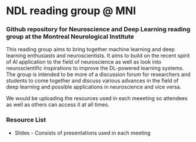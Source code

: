 # NDL reading group @ MNI
### Github repository for Neuroscience and Deep Learning reading group at the Montreal Neurological Institute

This reading group aims to bring together machine learning and deep learning enthusiasts and neuroscientists. It aims to build on the recent spirit of AI application to the field of neuroscience as well as look into neuroscientific inspirations to improve the DL-powered learning systems. The group is intended to be more of a discussion forum for researchers and students to come together and discuss various advances in the field of deep learning and possible applications in neuroscience and vice versa.

We would be uploading the resources used in each meeeting so attendees as well as others can access it at all times. 

### Resource List
* Slides - Consists of presentations used in each meeting
